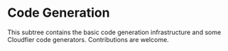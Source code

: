 Code Generation
========

This subtree contains the basic code generation infrastructure and some Cloudfier code generators. Contributions are welcome.

